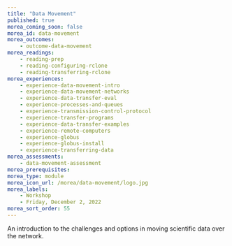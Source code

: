 ```yaml
---
title: "Data Movement"
published: true
morea_coming_soon: false
morea_id: data-movement
morea_outcomes:
    - outcome-data-movement
morea_readings:
    - reading-prep
    - reading-configuring-rclone
    - reading-transferring-rclone
morea_experiences:
    - experience-data-movement-intro
    - experience-data-movement-networks
    - experience-data-transfer-eval
    - experience-processes-and-queues
    - experience-transmission-control-protocol
    - experience-transfer-programs
    - experience-data-transfer-examples
    - experience-remote-computers
    - experience-globus
    - experience-globus-install
    - experience-transferring-data
morea_assessments:
    - data-movement-assessment
morea_prerequisites:
morea_type: module
morea_icon_url: /morea/data-movement/logo.jpg
morea_labels:
    - Workshop
    - Friday, December 2, 2022
morea_sort_order: 55
---
```


An introduction to the challenges and options in moving scientific data over the network. 
